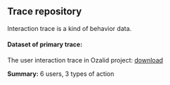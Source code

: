 ## Trace repository

Interaction trace is a kind of behavior data.

#### Dataset of primary trace:
 
The user interaction trace in Ozalid project: [download](/var/www/tconnect/project/Ozalid/TStore/db/obselst_all.json)

**Summary:** 6 users, 3 types of action


<p style="display:none">fqdfsqdfqsdf</p>





